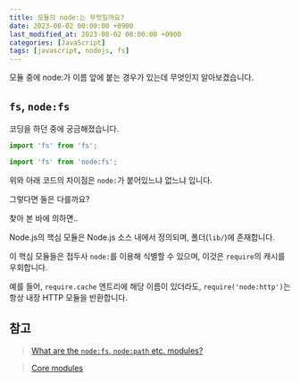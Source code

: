 ```yaml
---
title: 모듈의 node:는 무엇일까요?
date: 2023-08-02 00:00:00 +0900
last_modified_at: 2023-08-02 00:00:00 +0900
categories: [JavaScript]
tags: [javascript, nodejs, fs]
---
```


모듈 중에 node:가 이름 앞에 붙는 경우가 있는데 무엇인지 알아보겠습니다.

## `fs`, `node:fs`

코딩을 하던 중에 궁금해졌습니다.

```javascript
import 'fs' from 'fs';
```

```javascript
import 'fs' from 'node:fs';
```

위와 아래 코드의 차이점은 `node:`가 붙어있느냐 없느냐 입니다.

그렇다면 둘은 다를까요?

찾아 본 바에 의하면..

Node.js의 핵심 모듈은 Node.js 소스 내에서 정의되며, 폴더(`lib/`)에 존재합니다.

이 핵심 모듈들은 접두사 `node:`를 이용해 식별할 수 있으며, 이것은 `require`의 캐시를 우회합니다.

예를 들어, `require.cache` 엔트리에 해당 이름이 있더라도, `require('node:http')`는 항상 내장 HTTP 모듈을 반환합니다.

## 참고

> [What are the `node:fs`, `node:path` etc. modules?](https://stackoverflow.com/questions/67554506/what-are-the-nodefs-nodepath-etc-modules)

> [Core modules](https://nodejs.org/api/modules.html#core-modules)
